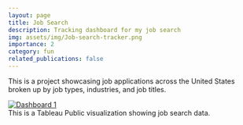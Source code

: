 ```yaml
---
layout: page
title: Job Search
description: Tracking dashboard for my job search
img: assets/img/Job-search-tracker.png
importance: 2
category: fun
related_publications: false
---
```


This is a project showcasing job applications across the United States broken up by job types, industries, and job titles.

<!-- Tableau Public Visualization -->
<div class="row justify-content-center">
    <div class="col-12 col-lg-10 mt-3 mt-md-0">
        <div class="tableau-container d-flex justify-content-center">
            <div class='tableauPlaceholder' id='viz1724289726412' style='position: relative'>
                <noscript>
                    <a href='#'><img alt='Dashboard 1 ' src='https://public.tableau.com/static/images/Jo/JobSearch_17049549145600/Dashboard1/1_rss.png' style='border: none' /></a>
                </noscript>
                <object class='tableauViz' style='display:none;'>
                    <param name='host_url' value='https%3A%2F%2Fpublic.tableau.com%2F' />
                    <param name='embed_code_version' value='3' />
                    <param name='site_root' value='' />
                    <param name='name' value='JobSearch_17049549145600/Dashboard1' />
                    <param name='tabs' value='no' />
                    <param name='toolbar' value='yes' />
                    <param name='static_image' value='https://public.tableau.com/static/images/Jo/JobSearch_17049549145600/Dashboard1/1.png' />
                    <param name='animate_transition' value='yes' />
                    <param name='display_static_image' value='yes' />
                    <param name='display_spinner' value='yes' />
                    <param name='display_overlay' value='yes' />
                    <param name='display_count' value='yes' />
                    <param name='language' value='en-US' />
                </object>
            </div>
        </div>
    </div>
</div>
<div class="caption text-center">
    This is a Tableau Public visualization showing job search data.
</div>

<style>
    .tableau-container {
        width: 100%;
        max-width: 800px; /* Adjust this value as needed */
        margin: 0 auto;
    }
</style>

<script type='text/javascript'>
    var divElement = document.getElementById('viz1724289726412');
    var vizElement = divElement.getElementsByTagName('object')[0];
    if ( divElement.offsetWidth > 800 ) {
        vizElement.style.width='800px';
        vizElement.style.height='627px';
    } else if ( divElement.offsetWidth > 500 ) {
        vizElement.style.width='800px';
        vizElement.style.height='627px';
    } else {
        vizElement.style.width='100%';
        vizElement.style.height='727px';
    }
    var scriptElement = document.createElement('script');
    scriptElement.src = 'https://public.tableau.com/javascripts/api/viz_v1.js';
    vizElement.parentNode.insertBefore(scriptElement, vizElement);
</script>
